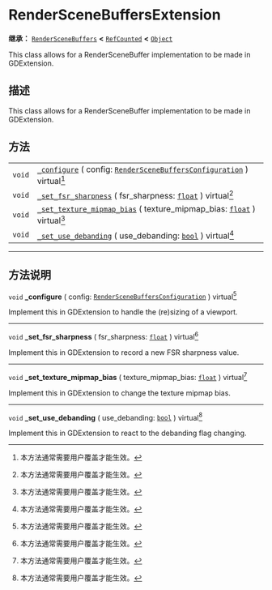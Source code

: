 <!-- ⚠ 请勿编辑本文件 ⚠ -->
<!-- 本文档使用脚本从 WeDot 引擎源码仓库生成。 -->
<!-- 生成脚本：https://github.com/WeDot-Engine/WeDot/tree/4.3/doc/tools/make_md.py； -->
<!-- 原文件：https://github.com/WeDot-Engine/WeDot/tree/4.3/doc/classes/RenderSceneBuffersExtension.xml。 -->

<div id="_class_renderscenebuffersextension"></div>

# RenderSceneBuffersExtension

**继承：** [`RenderSceneBuffers`](class_renderscenebuffers.md) **<** [`RefCounted`](class_refcounted.md) **<** [`Object`](class_object.md)

This class allows for a RenderSceneBuffer implementation to be made in GDExtension.

## 描述

This class allows for a RenderSceneBuffer implementation to be made in GDExtension.

## 方法

|||
|:-:|:--|
| `void` | [`_configure`](class_renderscenebuffersextension.md#class_renderscenebuffersextension_private_method__configure) ( config: [`RenderSceneBuffersConfiguration`](class_renderscenebuffersconfiguration.md) ) virtual[^virtual] |
| `void` | [`_set_fsr_sharpness`](class_renderscenebuffersextension.md#class_renderscenebuffersextension_private_method__set_fsr_sharpness) ( fsr_sharpness: [`float`](class_float.md) ) virtual[^virtual]                              |
| `void` | [`_set_texture_mipmap_bias`](class_renderscenebuffersextension.md#class_renderscenebuffersextension_private_method__set_texture_mipmap_bias) ( texture_mipmap_bias: [`float`](class_float.md) ) virtual[^virtual]            |
| `void` | [`_set_use_debanding`](class_renderscenebuffersextension.md#class_renderscenebuffersextension_private_method__set_use_debanding) ( use_debanding: [`bool`](class_bool.md) ) virtual[^virtual]                                |

<!-- rst-class:: classref-section-separator -->

---

## 方法说明

<div id="_class_renderscenebuffersextension_private_method__configure"></div>

`void` **_configure** ( config: [`RenderSceneBuffersConfiguration`](class_renderscenebuffersconfiguration.md) ) virtual[^virtual]<div id="class_renderscenebuffersextension_private_method__configure"></div>

Implement this in GDExtension to handle the (re)sizing of a viewport.

<!-- rst-class:: classref-item-separator -->

---

<div id="_class_renderscenebuffersextension_private_method__set_fsr_sharpness"></div>

`void` **_set_fsr_sharpness** ( fsr_sharpness: [`float`](class_float.md) ) virtual[^virtual]<div id="class_renderscenebuffersextension_private_method__set_fsr_sharpness"></div>

Implement this in GDExtension to record a new FSR sharpness value.

<!-- rst-class:: classref-item-separator -->

---

<div id="_class_renderscenebuffersextension_private_method__set_texture_mipmap_bias"></div>

`void` **_set_texture_mipmap_bias** ( texture_mipmap_bias: [`float`](class_float.md) ) virtual[^virtual]<div id="class_renderscenebuffersextension_private_method__set_texture_mipmap_bias"></div>

Implement this in GDExtension to change the texture mipmap bias.

<!-- rst-class:: classref-item-separator -->

---

<div id="_class_renderscenebuffersextension_private_method__set_use_debanding"></div>

`void` **_set_use_debanding** ( use_debanding: [`bool`](class_bool.md) ) virtual[^virtual]<div id="class_renderscenebuffersextension_private_method__set_use_debanding"></div>

Implement this in GDExtension to react to the debanding flag changing.

[^virtual]: 本方法通常需要用户覆盖才能生效。
[^const]: 本方法无副作用，不会修改该实例的任何成员变量。
[^vararg]: 本方法除了能接受在此处描述的参数外，还能够继续接受任意数量的参数。
[^constructor]: 本方法用于构造某个类型。
[^static]: 调用本方法无需实例，可直接使用类名进行调用。
[^operator]: 本方法描述的是使用本类型作为左操作数的有效运算符。
[^bitfield]: 这个值是由下列位标志构成位掩码的整数。
[^void]: 无返回值。
